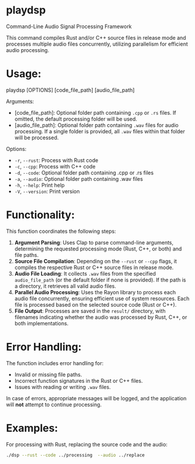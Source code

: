 # playdsp
Command-Line Audio Signal Processing Framework

This command compiles Rust and/or C++ source files in release mode and processes multiple audio files concurrently, utilizing parallelism for efficient audio processing.

# Usage:
playdsp [OPTIONS] [code_file_path] [audio_file_path]

Arguments:
- [code_file_path]: Optional folder path containing `.cpp` or `.rs` files. If omitted, the default processing folder will be used.
- [audio_file_path]: Optional folder path containing `.wav` files for audio processing. If a single
  folder is provided, all `.wav` files within that folder will be processed.

Options:
- `-r`, `--rust`:     Process with Rust code
- `-c`, `--cpp`:      Process with C++ code
- `-d`, `--code`:     Optional folder path containing .cpp or .rs files
- `-a`, `--audio`:    Optional folder path containing .wav files
- `-h`, `--help`:     Print help
- `-V`, `--version`:  Print version

# Functionality:

This function coordinates the following steps:
1. **Argument Parsing**: Uses Clap to parse command-line arguments, determining the requested processing
   mode (Rust, C++, or both) and file paths.
2. **Source File Compilation**: Depending on the `--rust` or `--cpp` flags, it compiles the respective
   Rust or C++ source files in release mode.
3. **Audio File Loading**: It collects `.wav` files from the specified `audio_file_path` (or the default
   folder if none is provided). If the path is a directory, it retrieves all valid audio files.
4. **Parallel Audio Processing**: Uses the Rayon library to process each audio file concurrently, ensuring
   efficient use of system resources. Each file is processed based on the selected source code (Rust or C++).
5. **File Output**: Processes are saved in the `result/` directory, with filenames indicating whether the
   audio was processed by Rust, C++, or both implementations.

# Error Handling:

The function includes error handling for:
- Invalid or missing file paths.
- Incorrect function signatures in the Rust or C++ files.
- Issues with reading or writing `.wav` files.

In case of errors, appropriate messages will be logged, and the application will **not** attempt to continue processing.

# Examples:

For processing with Rust, replacing the source code and the audio:
```bash
./dsp --rust --code ../processing  --audio ../replace
```
